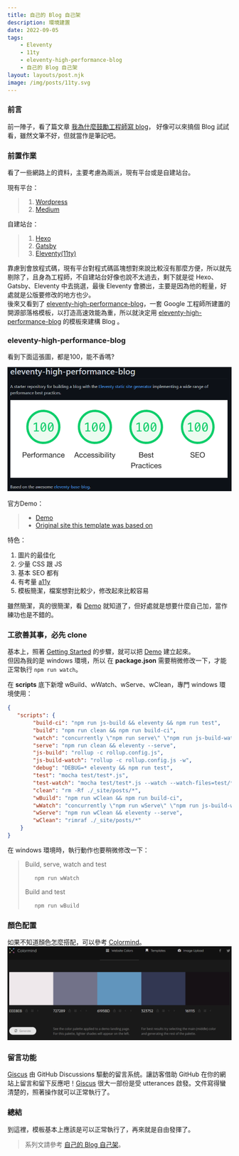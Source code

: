 ```yaml
---
title: 自己的 Blog 自己架
description: 環境建置
date: 2022-09-05
tags:
    - Eleventy
    - 11ty
    - eleventy-high-performance-blog
    - 自己的 Blog 自己架
layout: layouts/post.njk
image: /img/posts/11ty.svg
---
```


### 前言
前一陣子，看了篇文章 [我為什麼鼓勵工程師寫 blog](https://tdd.best/blog/why-engineers-should-keep-blogging/)，
好像可以來搞個 Blog 試試看，雖然文筆不好，但就當作是筆記吧。

### 前置作業
看了一些網路上的資料，主要考慮為兩派，現有平台或是自建站台。

現有平台：
>1. [Wordpress](https://wordpress.com)
>2. [Medium](https://medium.com/)

自建站台：
>1. [Hexo](https://hexo.io/zh-tw/)
>2. [Gatsby](https://www.gatsbyjs.com/)
>3. [Eleventy(11ty)](https://www.11ty.dev/)

靠慮到會放程式碼，現有平台對程式碼區塊想對來說比較沒有那麼方便，所以就先剔除了，且身為工程師，不自建站台好像也說不太過去，剩下就是從 Hexo、Gatsby、Eleventy 中去挑選，最後 Eleventy 會勝出，主要是因為他的輕量，好處就是公版要修改的地方也少。  
後來又看到了 [eleventy-high-performance-blog]，一套 Google 工程師所建置的開源部落格模板，以打造高速效能為重，所以就決定用 [eleventy-high-performance-blog] 的模板來建構 Blog 。

### eleventy-high-performance-blog
看到下面這張圖，都是100，能不香嗎?

![Lighthuose](/img/posts/eleventy-high-performance-blog.png)

官方Demo：
>* [Demo]
>* [Original site this template was based on](https://www.industrialempathy.com/)

特色：
1. 圖片的最佳化
2. 少量 CSS 跟 JS
3. 基本 SEO 都有
4. 有考量 [a11y](https://developer.mozilla.org/en-US/docs/Web/Accessibility)
5. 模板簡潔，檔案想對比較少，修改起來比較容易

雖然簡潔，真的很簡潔，看 [Demo] 就知道了，但好處就是想要什麼自己加，當作練功也是不錯的。

### 工欲善其事，必先 clone
基本上，照著 [Getting Started](https://github.com/google/eleventy-high-performance-blog#getting-started) 的步驟，就可以把 [Demo] 建立起來。  
但因為我的是 windows 環境，所以 在 **package.json** 需要稍微修改一下，才能正常執行 `npm run watch`。

在 **scripts** 底下新增 wBuild、wWatch、wServe、wClean，專門 windows 環境使用：
```json
{
   "scripts": {
        "build-ci": "npm run js-build && eleventy && npm run test",
        "build": "npm run clean && npm run build-ci",
        "watch": "concurrently \"npm run serve\" \"npm run js-build-watch\" \"npm run test-watch\"",
        "serve": "npm run clean && eleventy --serve",
        "js-build": "rollup -c rollup.config.js",
        "js-build-watch": "rollup -c rollup.config.js -w",
        "debug": "DEBUG=* eleventy && npm run test",
        "test": "mocha test/test*.js",
        "test-watch": "mocha test/test*.js --watch --watch-files=test/*",
        "clean": "rm -Rf ./_site/posts/*",
        "wBuild": "npm run wClean && npm run build-ci",
        "wWatch": "concurrently \"npm run wServe\" \"npm run js-build-watch\" \"npm run test-watch\"",
        "wServe": "npm run wClean && eleventy --serve",
        "wClean": "rimraf ./_site/posts/*"
    }
}
```

在 windows 環境時，執行動作也要稍微修改一下：
>Build, serve, watch and test
>``` bash
>    npm run wWatch
>```
>
>Build and test
>``` bash
>    npm run wBuild
>```

### 顏色配置
如果不知道顏色怎麼搭配，可以參考 [Colormind](http://colormind.io/bootstrap/)。  
![Colormind](/img/posts/Colormind.png)

### 留言功能
[Giscus] 由 GitHub Discussions 驅動的留言系统。讓訪客借助 GitHub 在你的網站上留言和留下反應吧！[Giscus] 很大一部份是受 utterances 啟發。文件寫得蠻清楚的，照著操作就可以正常執行了。

### 總結
到這裡，模板基本上應該是可以正常執行了，再來就是自由發揮了。  
>系列文請參考 [自己的 Blog 自己架](/tags/blog)。

[eleventy-high-performance-blog]: https://github.com/google/eleventy-high-performance-blog  "eleventy-high-performance-blog"
[Demo]: https://github.com/google/eleventy-high-performance-blog  "Demo"
[Giscus]: https://giscus.app/zh-TW  "Giscus"